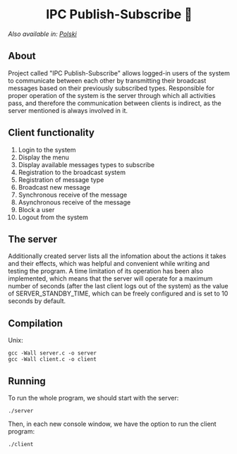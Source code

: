 <h1 align="center">
    IPC Publish-Subscribe 💬
</h1>

_Also available in: [Polski](README.pl.md)_

## About

Project called "IPC Publish-Subscribe" allows logged-in users of the system to communicate between each other by transmitting their broadcast messages based on their previously subscribed types. Responsible for proper operation of the system is the server through which all activities pass, and therefore the communication between clients is indirect, as the server mentioned is always involved in it.

## Client functionality

1. Login to the system
2. Display the menu
3. Display available messages types to subscribe
4. Registration to the broadcast system
5. Registration of message type
6. Broadcast new message
7. Synchronous receive of the message
8. Asynchronous receive of the message
9. Block a user
10. Logout from the system

## The server

Additionally created server lists all the infomation about the actions it takes and their effects, which was helpful and convenient while writing and testing the program. A time limitation of its operation has been also implemented, which means that the server will operate for a maximum number of seconds (after the last client logs out of the system) as the value of SERVER_STANDBY_TIME, which can be freely configured and is set to 10 seconds by default.

## Compilation

Unix:

<code>gcc -Wall server.c -o server</code>\
<code>gcc -Wall client.c -o client</code>

## Running

To run the whole program, we should start with the server:

<code>./server</code>

Then, in each new console window, we have the option to run the client program:

<code>./client</code>
